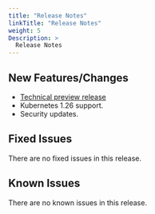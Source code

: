```yaml
---
title: "Release Notes"
linkTitle: "Release Notes"
weight: 5
Description: >
  Release Notes
---
```


## New Features/Changes

- [Technical preview release](https://github.com/dell/csm/issues/437)
- Kubernetes 1.26 support.
- Security updates.

## Fixed Issues

There are no fixed issues in this release.

## Known Issues

There are no known issues in this release.
